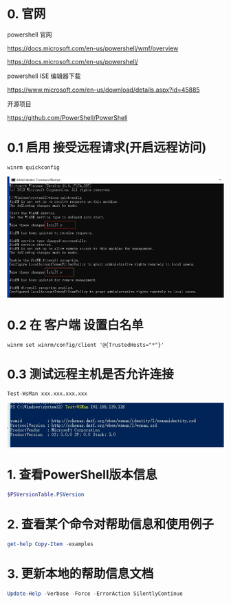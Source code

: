 # 0. 官网

powershell 官网

https://docs.microsoft.com/en-us/powershell/wmf/overview

https://docs.microsoft.com/en-us/powershell/

powershell ISE 编辑器下载

https://www.microsoft.com/en-us/download/details.aspx?id=45885

开源项目

https://github.com/PowerShell/PowerShell


# 0.1 启用 接受远程请求(开启远程访问)
```
winrm quickconfig
```
![image](./static/winrm.jpg)

# 0.2 在 客户端  设置白名单
```
winrm set winrm/config/client '@{TrustedHosts="*"}'
```

# 0.3 测试远程主机是否允许连接

```
Test-WsMan xxx.xxx.xxx.xxx
```

![image](./static/test-wsman.jpg)


# 1. 查看PowerShell版本信息

```powershell
$PSVersionTable.PSVersion
```

# 2. 查看某个命令对帮助信息和使用例子

```powershell
get-help Copy-Item -examples
```

# 3. 更新本地的帮助信息文档

```powershell
Update-Help -Verbose -Force -ErrorAction SilentlyContinue
```

